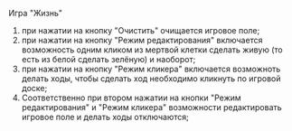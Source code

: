 Игра "Жизнь"
1. при нажатии на кнопку "Очистить" очищается игровое поле;
2. при нажатии на кнопку "Режим редактирования" включается возможность 
одним кликом из мертвой клетки сделать живую
(то есть из белой сделать зелёную) и наоборот;
3. при нажатии на кнопку "Режим кликера" включается возможноть
делать ходы, чтобы сделать ход необходимо кликнуть по игровой доске;
4. Соответственно при втором нажатии на кнопки "Режим редактирования" и
"Режим кликера" возможности редактировать игровое поле и делать ходы отключаются;